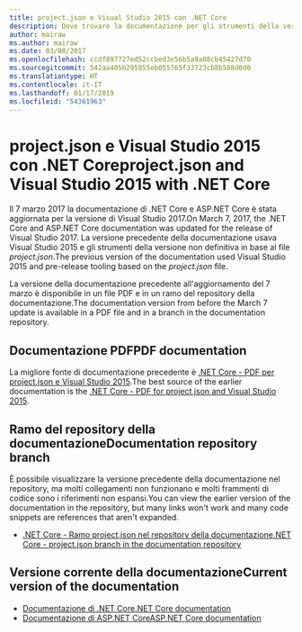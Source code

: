 ```yaml
---
title: project.json e Visual Studio 2015 con .NET Core
description: Dove trovare la documentazione per gli strumenti della versione non definitiva per .NET Core e ASP.NET Core (project.json e Visual Studio 2015).
author: mairaw
ms.author: mairaw
ms.date: 03/08/2017
ms.openlocfilehash: ccdf897727ed52ccbed3e56b5a9a08cb45427d70
ms.sourcegitcommit: 542aa405b295955eb055765f33723cb8b588d0d0
ms.translationtype: HT
ms.contentlocale: it-IT
ms.lasthandoff: 01/17/2019
ms.locfileid: "54361963"
---
```

# <a name="projectjson-and-visual-studio-2015-with-net-core"></a><span data-ttu-id="91c3c-103">project.json e Visual Studio 2015 con .NET Core</span><span class="sxs-lookup"><span data-stu-id="91c3c-103">project.json and Visual Studio 2015 with .NET Core</span></span>

<span data-ttu-id="91c3c-104">Il 7 marzo 2017 la documentazione di .NET Core e ASP.NET Core è stata aggiornata per la versione di Visual Studio 2017.</span><span class="sxs-lookup"><span data-stu-id="91c3c-104">On March 7, 2017, the .NET Core and ASP.NET Core documentation was updated for the release of Visual Studio 2017.</span></span> <span data-ttu-id="91c3c-105">La versione precedente della documentazione usava Visual Studio 2015 e gli strumenti della versione non definitiva in base al file *project.json*.</span><span class="sxs-lookup"><span data-stu-id="91c3c-105">The previous version of the documentation used Visual Studio 2015 and pre-release tooling based on the *project.json* file.</span></span>

<span data-ttu-id="91c3c-106">La versione della documentazione precedente all'aggiornamento del 7 marzo è disponibile in un file PDF e in un ramo del repository della documentazione.</span><span class="sxs-lookup"><span data-stu-id="91c3c-106">The documentation version from before the March 7 update is available in a PDF file and in a branch in the documentation repository.</span></span>

## <a name="pdf-documentation"></a><span data-ttu-id="91c3c-107">Documentazione PDF</span><span class="sxs-lookup"><span data-stu-id="91c3c-107">PDF documentation</span></span>

<span data-ttu-id="91c3c-108">La migliore fonte di documentazione precedente è [.NET Core - PDF per project.json e Visual Studio 2015](https://github.com/dotnet/docs/blob/project.json/net-core-project-json.pdf).</span><span class="sxs-lookup"><span data-stu-id="91c3c-108">The best source of the earlier documentation is the [.NET Core - PDF for project.json and Visual Studio 2015](https://github.com/dotnet/docs/blob/project.json/net-core-project-json.pdf).</span></span>

## <a name="documentation-repository-branch"></a><span data-ttu-id="91c3c-109">Ramo del repository della documentazione</span><span class="sxs-lookup"><span data-stu-id="91c3c-109">Documentation repository branch</span></span>

<span data-ttu-id="91c3c-110">È possibile visualizzare la versione precedente della documentazione nel repository, ma molti collegamenti non funzionano e molti frammenti di codice sono i riferimenti non espansi.</span><span class="sxs-lookup"><span data-stu-id="91c3c-110">You can view the earlier version of the documentation in the repository, but many links won't work and many code snippets are references that aren't expanded.</span></span>

* [<span data-ttu-id="91c3c-111">.NET Core - Ramo project.json nel repository della documentazione</span><span class="sxs-lookup"><span data-stu-id="91c3c-111">.NET Core - project.json branch in the documentation repository</span></span>](https://github.com/dotnet/docs/tree/project.json/docs)

## <a name="current-version-of-the-documentation"></a><span data-ttu-id="91c3c-112">Versione corrente della documentazione</span><span class="sxs-lookup"><span data-stu-id="91c3c-112">Current version of the documentation</span></span>

* [<span data-ttu-id="91c3c-113">Documentazione di .NET Core</span><span class="sxs-lookup"><span data-stu-id="91c3c-113">.NET Core documentation</span></span>](./core/index.md)
* [<span data-ttu-id="91c3c-114">Documentazione di ASP.NET Core</span><span class="sxs-lookup"><span data-stu-id="91c3c-114">ASP.NET Core documentation</span></span>](/aspnet/core/)
